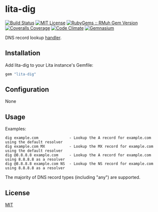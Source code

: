 # lita-dig

[![Build Status](https://img.shields.io/travis/esigler/lita-dig/master.svg)](https://travis-ci.org/esigler/lita-dig)
[![MIT License](https://img.shields.io/badge/license-MIT-brightgreen.svg)](https://tldrlegal.com/license/mit-license)
[![RubyGems :: RMuh Gem Version](http://img.shields.io/gem/v/lita-dig.svg)](https://rubygems.org/gems/lita-dig)
[![Coveralls Coverage](https://img.shields.io/coveralls/esigler/lita-dig/master.svg)](https://coveralls.io/r/esigler/lita-dig)
[![Code Climate](https://img.shields.io/codeclimate/github/esigler/lita-dig.svg)](https://codeclimate.com/github/esigler/lita-dig)
[![Gemnasium](https://img.shields.io/gemnasium/esigler/lita-dig.svg)](https://gemnasium.com/esigler/lita-dig)

DNS record lookup [handler](https://github.com/jimmycuadra/lita).

## Installation

Add lita-dig to your Lita instance's Gemfile:

``` ruby
gem "lita-dig"
```

## Configuration

None

## Usage

Examples:

```
dig example.com              - Lookup the A record for example.com using the default resolver
dig example.com MX           - Lookup the MX record for example.com using the default resolver
dig @8.8.8.8 example.com     - Lookup the A record for example.com using 8.8.8.8 as a resolver
dig @8.8.8.8 example.com NS  - Lookup the NS record for example.com using 8.8.8.8 as a resolver
```

The majority of DNS record types (including "any") are supported.

## License

[MIT](http://opensource.org/licenses/MIT)
